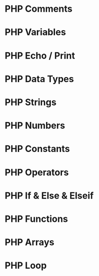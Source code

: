 # PHP Comments
# PHP Variables
# PHP Echo / Print
# PHP Data Types
# PHP Strings
# PHP Numbers
# PHP Constants
# PHP Operators
# PHP If & Else & Elseif
# PHP Functions
# PHP Arrays
# PHP Loop
